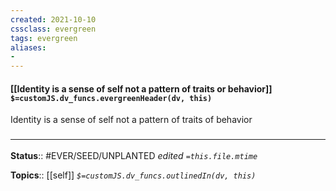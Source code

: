 ```yaml
---
created: 2021-10-10
cssclass: evergreen
tags: evergreen
aliases:
-
---
```

#### [[Identity is a sense of self not a pattern of traits or behavior]] `$=customJS.dv_funcs.evergreenHeader(dv, this)`

Identity is a sense of self not a pattern of traits of behavior

### <hr class="footnote"/>

**Status**:: #EVER/SEED/UNPLANTED
*edited `=this.file.mtime`*

**Topics**:: [[self]]
*`$=customJS.dv_funcs.outlinedIn(dv, this)`*


